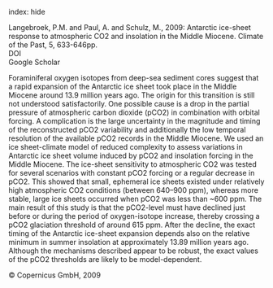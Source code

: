 index: hide

<div class="Citation">

  <div class="Citation-body">
    <div class="Citation-text">Langebroek, P.M. and Paul, A. and Schulz, M., 2009: Antarctic ice-sheet response to atmospheric CO2 and insolation in the Middle Miocene. <span class="Article-journal">Climate of the Past, </span><span class="Article-volume">5, </span>633-646pp.</div>
    <div class="Citation-links">
      <div class="CitationLink" data-href="https://doi.org/10.5194/cp-5-633-2009">
        <div class="CitationLink-icon CitationLink-Doi"></div>
        <div class="CitationLink-text">DOI</div>
      </div>
      <div class="CitationLink" data-href="https://scholar.google.com/scholar?q=10.5194/cp-5-633-2009">
        <div class="CitationLink-icon CitationLink-Scholar"></div>
        <div class="CitationLink-text">Google Scholar</div>
      </div>
    </div>
  </div>
</div>

Foraminiferal oxygen isotopes from deep-sea sediment cores suggest that a rapid expansion of the Antarctic ice sheet took place in the Middle Miocene around 13.9 million years ago. The origin for this transition is still not understood satisfactorily. One possible cause is a drop in the partial pressure of atmospheric carbon dioxide (pCO2) in combination with orbital forcing. A complication is the large uncertainty in the magnitude and timing of the reconstructed pCO2 variability and additionally the low temporal resolution of the available pCO2 records in the Middle Miocene. We used an ice sheet-climate model of reduced complexity to assess variations in Antarctic ice sheet volume induced by pCO2 and insolation forcing in the Middle Miocene. The ice-sheet sensitivity to atmospheric CO2 was tested for several scenarios with constant pCO2 forcing or a regular decrease in pCO2. This showed that small, ephemeral ice sheets existed under relatively high atmospheric CO2 conditions (between 640–900 ppm), whereas more stable, large ice sheets occurred when pCO2 was less than ~600 ppm. The main result of this study is that the pCO2-level must have declined just before or during the period of oxygen-isotope increase, thereby crossing a pCO2 glaciation threshold of around 615 ppm. After the decline, the exact timing of the Antarctic ice-sheet expansion depends also on the relative minimum in summer insolation at approximately 13.89 million years ago. Although the mechanisms described appear to be robust, the exact values of the pCO2 thresholds are likely to be model-dependent.

<div class="Citation-copy">
&copy; Copernicus GmbH, 2009
</div>